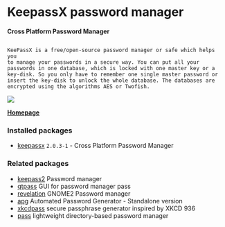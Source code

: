 # KeepassX password manager

__Cross Platform Password Manager__

```

KeePassX is a free/open-source password manager or safe which helps you
to manage your passwords in a secure way. You can put all your
passwords in one database, which is locked with one master key or a
key-disk. So you only have to remember one single master password or
insert the key-disk to unlock the whole database. The databases are
encrypted using the algorithms AES or Twofish.

```

[![](https://screenshots.debian.net/thumbnail-with-version/Keepassx/9001)](https://screenshots.debian.net/screenshot-with-version/Keepassx/9001)



**[Homepage](https://www.keepassx.org/)**

### Installed packages

* [keepassx](https://packages.debian.org/stretch/keepassx) `2.0.3-1` - Cross Platform Password Manager

### Related packages

 * [keepass2](https://packages.debian.org/stretch/keepass2) Password manager
 * [qtpass](https://packages.debian.org/stretch/qtpass) GUI for password manager pass
 * [revelation](https://packages.debian.org/stretch/revelation) GNOME2 Password manager
 * [apg](https://packages.debian.org/stretch/apg) Automated Password Generator - Standalone version
 * [xkcdpass](https://packages.debian.org/stretch/xkcdpass) secure passphrase generator inspired by XKCD 936
 * [pass](https://packages.debian.org/stretch/pass) lightweight directory-based password manager
